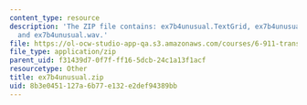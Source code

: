 ```yaml
---
content_type: resource
description: 'The ZIP file contains: ex7b4unusual.TextGrid, ex7b4unusual-ans.TextGrid,
  and ex7b4unusual.wav.'
file: https://ol-ocw-studio-app-qa.s3.amazonaws.com/courses/6-911-transcribing-prosodic-structure-of-spoken-utterances-with-tobi-january-iap-2006/8b3e0451127a6b77e132e2def94389bb_ex7b4unusual.zip
file_type: application/zip
parent_uid: f31439d7-0f7f-ff16-5dcb-24c1a13f1acf
resourcetype: Other
title: ex7b4unusual.zip
uid: 8b3e0451-127a-6b77-e132-e2def94389bb
---
```

